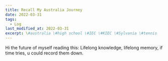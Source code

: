 ```yaml
---
title: Recall My Australia Journey
date: 2022-03-31
tags:
  - Log
last_modified_at: 2022-03-31
excerpt: \#australia \#high school \#IEC \#KIEC \#Sylvania \#tennis
---
```


Hi the future of myself reading this:
Lifelong knowledge, lifelong memory, if time tries, u could record them down.

